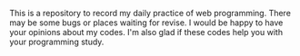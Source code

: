 This is a repository to record my daily practice of web programming.
There may be some bugs or places waiting for revise.
I would be happy to have your opinions about my codes.
I'm also glad if these codes help you with your programming study.
